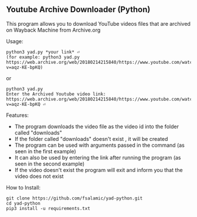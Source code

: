 ## Youtube Archive Downloader (Python)

This program allows you to download YouTube videos files that are archived on Wayback Machine from Archive.org

Usage: 
``` 
python3 yad.py *your link* ⏎
(for example: python3 yad.py https://web.archive.org/web/20180214215840/https://www.youtube.com/watch?v=aqz-KE-bpKQ)
```
or
```
python3 yad.py
Enter the Archived Youtube video link: https://web.archive.org/web/20180214215840/https://www.youtube.com/watch?v=aqz-KE-bpKQ ⏎
```
Features:
- The program downloads the video file as the video id into the folder called "downloads"
- If the folder called "downloads" doesn't exist , it will be created
- The program can be used with arguments passed in the command (as seen in the first example) 
- It can also be used by entering the link after running the program (as seen in the second example)
- If the video doesn't exist the program will exit and inform you that the video does not exist

How to Install:
```
git clone https://github.com/fsalamic/yad-python.git
cd yad-python
pip3 install -u requirements.txt
```
